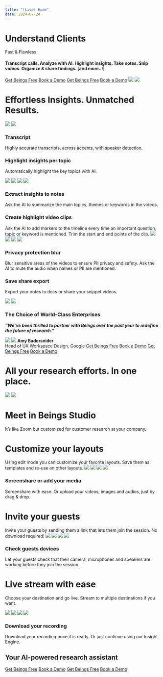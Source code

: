 ```yaml
---
title: "[Live] Home"
date: 2024-07-24
---
```


# Understand Clients  
Fast & Flawless

#### Transcript calls. Analyze with AI. Highlight insights. Take notes. Snip videos. Organize & share findings. \[and more..!\]

[Get Beings Free](https://go.beings.com/signup) [Book a Demo](https://beings.com/demo-call/) [Get Beings Free](https://go.beings.com/signup) [Book a Demo](https://beings.com/demo-call/) ![](images/Macbook-glow-1024x636.png) ![](images/IE-Upload-Video.gif)

# Effortless Insights. Unmatched Results.

![](images/Macbook-glow-1024x636.png) ![](images/IE-Upload-Video.gif)

### Transcript

Highly accurate transcripts, across accents, with speaker detection.

### Highlight insights per topic

Automatically highlight the key topics with AI.  

![](images/Macbook-glow-1024x636.png) ![](images/ezgif.com-resize-11.gif) ![](images/Macbook-glow-1024x636.png) ![](images/ezgif.com-resize-10.gif)

### Extract insights to notes

Ask the AI to summarize the main topics, themes or keywords in the videos.

### Create highlight video clips

Ask the AI to add markers to the timeline every time an important question, topic or keyword is mentioned. Trim the start and end points of the clip. ![](images/Macbook-glow-1024x636.png) ![](images/ezgif.com-resize-13.gif) ![](images/Macbook-glow-1024x636.png) ![](images/ezgif.com-resize-9.gif)

### Privacy protection blur

Blur sensitive areas of the videos to ensure PII privacy and safety. Ask the AI to mute the audio when names or PII are mentioned.

### Save share export

Export your notes to docs or share your snippet videos.

![](images/Macbook-glow-1024x636.png) ![](images/ezgif.com-resize-15.gif)

### The Choice of World-Class Enterprises

**_“We’ve been thrilled to partner with Beings over the past year to redefine the future of research.”_**

![](images/AGV_vUeJu1aK7ARkKL5mkojRS2I_y2gHqSIv6ZlZhkmRJpAlCh9c27KSMEg8ZHP3C8bTfX2EOSFx3-4DHJctytxkfaoJcBe3RhKODAIAE6xkXR0emaRRzbmwPveTO0dFp8rzior7zI9jYuoYOypVVFZ9mhLXGl0Tc7pX=s2048) ![](images/icons8-google-48.png) **Amy Badersnider**  
Head of UX Workspace Design, Google [Get Beings Free](https://go.beings.com/signup) [Book a Demo](https://beings.com/demo-call/) [Get Beings Free](https://go.beings.com/signup) [Book a Demo](https://beings.com/demo-call/)

# All your research efforts. In one place.

![](images/Macbook-glow.png) ![](images/ezgif.com-resize-1.gif)

# Meet in Beings Studio

It’s like Zoom but customized for customer research at your company.

# Customize your layouts

Using edit mode you can customize your favorite layouts. Save them as templates and re-use on other layouts. ![](images/Macbook-glow.png) ![](images/ezgif.com-resize-2.gif) ![](images/Macbook-glow-1024x636.png) ![](images/screenshare.gif)

### Screenshare or add your media

Screenshare with ease. Or upload your videos, images and audios, just by drag & drop.

# Invite your guests

Invite your guests by sending them a link that lets them join the session. No download required! ![](images/Macbook-glow-1024x636.png) ![](images/ezgif.com-resize-4.gif) ![](images/Check-device.gif) ![](images/Macbook-glow-1024x636.png)

### Check guests devices

Let your guests check that their camera, microphones and speakers are working before they join the session.

# Live stream with ease

Choose your destination and go live. Stream to multiple destinations if you want.  

![](images/Macbook-glow-1024x636.png) ![](images/ezgif.com-resize-5.gif) ![](images/Macbook-glow-1024x636.png) ![](images/ezgif.com-resize-6.gif)

### Download your recording

Download your recording once it is ready. Or just continue using our Insight Engine.

## Your AI-powered research assistant

[Get Beings Free](https://go.beings.com/signup) [Book a Demo](https://beings.com/demo-call/) [Get Beings Free](https://go.beings.com/signup) [Book a Demo](https://beings.com/demo-call/)
